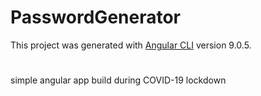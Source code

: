 # PasswordGenerator

This project was generated with [Angular CLI](https://github.com/angular/angular-cli) version 9.0.5.

#

simple angular app build during COVID-19 lockdown
